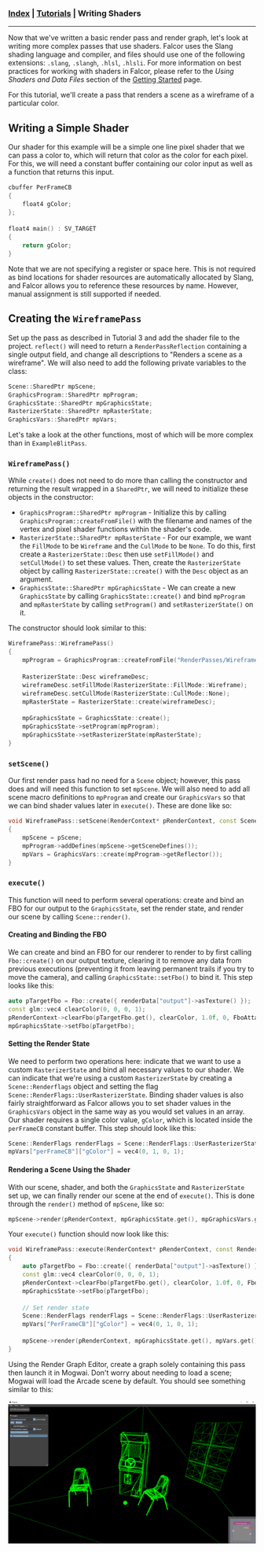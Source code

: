 ### [Index](../index.md) | [Tutorials](./index.md) | Writing Shaders

--------

Now that we've written a basic render pass and render graph, let's look at writing more complex passes that use shaders. Falcor uses the Slang shading language and compiler, and files should use one of the following extensions: `.slang`, `.slangh`, `.hlsl`, `.hlsli`. For more information on best practices for working with shaders in Falcor, please refer to the *Using Shaders and Data Files* section of the [Getting Started](../Getting-Started.md) page.

For this tutorial, we'll create a pass that renders a scene as a wireframe of a particular color.

## Writing a Simple Shader
Our shader for this example will be a simple one line pixel shader that we can pass a color to, which will return that color as the color for each pixel. For this, we will need a constant buffer containing our color input as well as a function that returns this input.

```c++
cbuffer PerFrameCB
{
    float4 gColor;
};

float4 main() : SV_TARGET
{
    return gColor;
}
```

Note that we are not specifying a register or space here. This is not required as bind locations for shader resources are automatically allocated by Slang, and Falcor allows you to reference these resources by name. However, manual assignment is still supported if needed.

## Creating the `WireframePass`
Set up the pass as described in Tutorial 3 and add the shader file to the project. `reflect()` will need to return a `RenderPassReflection` containing a single output field, and change all descriptions to "Renders a scene as a wireframe". We will also need to add the following private variables to the class:

```c++
Scene::SharedPtr mpScene;
GraphicsProgram::SharedPtr mpProgram;
GraphicsState::SharedPtr mpGraphicsState;
RasterizerState::SharedPtr mpRasterState;
GraphicsVars::SharedPtr mpVars;
```

Let's take a look at the other functions, most of which will be more complex than in `ExampleBlitPass`.

### `WireframePass()`
While `create()` does not need to do more than calling the constructor and returning the result wrapped in a `SharedPtr`, we will need to initialize these objects in the constructor:
- `GraphicsProgram::SharedPtr mpProgram` - Initialize this by calling `GraphicsProgram::createFromFile()` with the filename and names of the vertex and pixel shader functions within the shader's code.
- `RasterizerState::SharedPtr mpRasterState` - For our example, we want the `FillMode` to be `Wireframe` and the `CullMode` to be `None`. To do this, first create a `RasterizerState::Desc` then use `setFillMode()` and `setCullMode()` to set these values. Then, create the `RasterizerState` object by calling `RasterizerState::create()` with the `Desc` object as an argument.
- `GraphicsState::SharedPtr mpGraphicsState` - We can create a new `GraphicsState` by calling `GraphicsState::create()` and bind `mpProgram` and `mpRasterState` by calling `setProgram()` and `setRasterizerState()` on it.

The constructor should look similar to this:
```c++
WireframePass::WireframePass()
{
    mpProgram = GraphicsProgram::createFromFile("RenderPasses/WireframePass/Wireframe.ps.slang", "", "main");

    RasterizerState::Desc wireframeDesc;
    wireframeDesc.setFillMode(RasterizerState::FillMode::Wireframe);
    wireframeDesc.setCullMode(RasterizerState::CullMode::None);
    mpRasterState = RasterizerState::create(wireframeDesc);

    mpGraphicsState = GraphicsState::create();
    mpGraphicsState->setProgram(mpProgram);
    mpGraphicsState->setRasterizerState(mpRasterState);
}
```

### `setScene()`
Our first render pass had no need for a `Scene` object; however, this pass does and will need this function to set `mpScene`. We will also need to add all scene macro definitions to `mpProgram` and create our `GraphicsVars` so that we can bind shader values later in `execute()`. These are done like so:
```c++
void WireframePass::setScene(RenderContext* pRenderContext, const Scene::SharedPtr& pScene)
{
    mpScene = pScene;
    mpProgram->addDefines(mpScene->getSceneDefines());
    mpVars = GraphicsVars::create(mpProgram->getReflector());
}
```

### `execute()`
This function will need to perform several operations: create and bind an FBO for our output to the `GraphicsState`, set the render state, and render our scene by calling `Scene::render()`.

#### Creating and Binding the FBO
We can create and bind an FBO for our renderer to render to by first calling `Fbo::create()` on our output texture, clearing it to remove any data from previous executions (preventing it from leaving permanent trails if you try to move the camera), and calling `GraphicsState::setFbo()` to bind it. This step looks like this:
```c++
auto pTargetFbo = Fbo::create({ renderData["output"]->asTexture() });
const glm::vec4 clearColor(0, 0, 0, 1);
pRenderContext->clearFbo(pTargetFbo.get(), clearColor, 1.0f, 0, FboAttachmentType::All);
mpGraphicsState->setFbo(pTargetFbo);
```

#### Setting the Render State
We need to perform two operations here: indicate that we want to use a custom `RasterizerState` and bind all necessary values to our shader. We can indicate that we're using a custom `RasterizerState` by creating a `Scene::Renderflags` object and setting the flag `Scene::RenderFlags::UserRasterizerState`. Binding shader values is also fairly straightforward as Falcor allows you to set shader values in the `GraphicsVars` object in the same way as you would set values in an array. Our shader requires a single color value, `gColor`, which is located inside the `perFrameCB` constant buffer. This step should look like this:
```c++
Scene::RenderFlags renderFlags = Scene::RenderFlags::UserRasterizerState;
mpVars["perFrameCB"]["gColor"] = vec4(0, 1, 0, 1);
```

#### Rendering a Scene Using the Shader
With our scene, shader, and both the `GraphicsState` and `RasterizerState` set up, we can finally render our scene at the end of `execute()`. This is done through the `render()` method of `mpScene`, like so:
```c++
mpScene->render(pRenderContext, mpGraphicsState.get(), mpGraphicsVars.get(), renderFlags);
```
Your `execute()` function should now look like this:
```c++
void WireframePass::execute(RenderContext* pRenderContext, const RenderData& renderData)
{
    auto pTargetFbo = Fbo::create({ renderData["output"]->asTexture() });
    const glm::vec4 clearColor(0, 0, 0, 1);
    pRenderContext->clearFbo(pTargetFbo.get(), clearColor, 1.0f, 0, FboAttachmentType::All);
    mpGraphicsState->setFbo(pTargetFbo);

    // Set render state
    Scene::RenderFlags renderFlags = Scene::RenderFlags::UserRasterizerState;
    mpVars["PerFrameCB"]["gColor"] = vec4(0, 1, 0, 1);

    mpScene->render(pRenderContext, mpGraphicsState.get(), mpVars.get(), renderFlags);
}
```

Using the Render Graph Editor, create a graph solely containing this pass then launch it in Mogwai. Don't worry about needing to load a scene; Mogwai will load the Arcade scene by default. You should see something similar to this:

![WireframePass](./images/WireframePass.png)